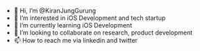 - 👋 Hi, I’m @KiranJungGurung
- 👀 I’m interested in iOS Development and tech startup
- 🌱 I’m currently learning iOS Development
- 💞️ I’m looking to collaborate on research, product development
- 📫 How to reach me  via linkedin and twitter

<!---
KiranJungGurung/KiranJungGurung is a ✨ special ✨ repository because its `README.md` (this file) appears on your GitHub profile.
You can click the Preview link to take a look at your changes.
--->
